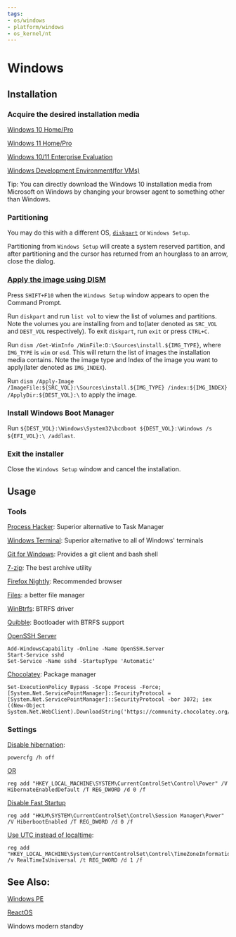 ```yaml
---
tags:
- os/windows
- platform/windows
- os_kernel/nt
---
```

# Windows
## Installation
### Acquire the desired installation media
[Windows 10 Home/Pro](https://www.microsoft.com/en-us/software-download/windows10ISO)

[Windows 11 Home/Pro](https://www.microsoft.com/en-us/software-download/windows11)

[Windows 10/11 Enterprise Evaluation](https://www.microsoft.com/en-us/evalcenter/evaluate-windows-11-enterprise)

[Windows Development Environment(for VMs)](https://developer.microsoft.com/en-us/windows/downloads/virtual-machines/)

Tip: You can directly download the Windows 10 installation media from Microsoft on Windows by changing your browser agent to something other than Windows.

### Partitioning
You may do this with a different OS, [`diskpart`](https://docs.microsoft.com/en-us/windows-server/administration/windows-commands/diskpart) or `Windows Setup`.

Partitioning from `Windows Setup` will create a system reserved partition, and after partitioning and the cursor has returned from an hourglass to an arrow, close the dialog.

### [Apply the image using DISM](https://www.tenforums.com/tutorials/84331-apply-windows-image-using-dism-instead-clean-install.html)
Press `SHIFT+F10` when the `Windows Setup` window appears to open the Command Prompt.

Run `diskpart` and run `list vol` to view the list of volumes and partitions. Note the volumes you are installing from and to(later denoted as `SRC_VOL` and `DEST_VOL` respectively). To exit `diskpart`, run `exit` or press `CTRL+C`.

Run `dism /Get-WimInfo /WimFile:D:\Sources\install.${IMG_TYPE}`, where `IMG_TYPE` is `wim` or `esd`. This will return the list of images the installation media contains. Note the image type and Index of the image you want to apply(later denoted as `IMG_INDEX`).

Run `dism /Apply-Image /ImageFile:${SRC_VOL}:\Sources\install.${IMG_TYPE} /index:${IMG_INDEX} /ApplyDir:${DEST_VOL}:\` to apply the image.

### Install Windows Boot Manager
Run `${DEST_VOL}:\Windows\System32\bcdboot ${DEST_VOL}:\Windows /s ${EFI_VOL}:\ /addlast`.

### Exit the installer
Close the `Windows Setup` window and cancel the installation.

## Usage
### Tools
[Process Hacker](https://github.com/processhacker/processhacker): Superior alternative to Task Manager

[Windows Terminal](https://github.com/microsoft/terminal): Superior alternative to all of Windows' terminals

[Git for Windows](https://gitforwindows.org/): Provides a git client and bash shell

[7-zip](https://www.7-zip.org/): The best archive utility

[Firefox Nightly](https://www.mozilla.org/en-US/firefox/all/#product-desktop-nightly): Recommended browser

[Files](https://github.com/files-community/Files): a better file manager

[WinBtrfs](https://github.com/maharmstone/btrfs): BTRFS driver

[Quibble](https://github.com/maharmstone/quibble): Bootloader with BTRFS support

[OpenSSH Server](https://learn.microsoft.com/en-us/windows-server/administration/openssh/openssh_install_firstuse?tabs=powershell)
```
Add-WindowsCapability -Online -Name OpenSSH.Server
Start-Service sshd
Set-Service -Name sshd -StartupType 'Automatic'
```
[Chocolatey](https://docs.chocolatey.org/en-us/choco/setup): Package manager
```
Set-ExecutionPolicy Bypass -Scope Process -Force; [System.Net.ServicePointManager]::SecurityProtocol = [System.Net.ServicePointManager]::SecurityProtocol -bor 3072; iex ((New-Object System.Net.WebClient).DownloadString('https://community.chocolatey.org/install.ps1'))
```

### Settings

[Disable hibernation](https://docs.microsoft.com/en-us/troubleshoot/windows-client/deployment/disable-and-re-enable-hibernation): 
```
powercfg /h off
```

[OR](https://www.elevenforum.com/t/enable-or-disable-hibernate-in-windows-11.1894)
```
reg add "HKEY_LOCAL_MACHINE\SYSTEM\CurrentControlSet\Control\Power" /V HibernateEnabledDefault /T REG_DWORD /d 0 /f
```

[Disable Fast Startup](https://www.tenforums.com/tutorials/4189-turn-off-fast-startup-windows-10-a.html#option2)
```
reg add "HKLM\SYSTEM\CurrentControlSet\Control\Session Manager\Power" /V HiberbootEnabled /T REG_DWORD /d 0 /f
```

[Use UTC instead of localtime](https://devblogs.microsoft.com/oldnewthing/20040902-00/?p=37983):
```
reg add "HKEY_LOCAL_MACHINE\System\CurrentControlSet\Control\TimeZoneInformation" /v RealTimeIsUniversal /t REG_DWORD /d 1 /f
```



## See Also:
[Windows PE](https://docs.microsoft.com/en-us/windows-hardware/manufacture/desktop/winpe-intro)

[ReactOS](https://reactos.org/)

Windows modern standby